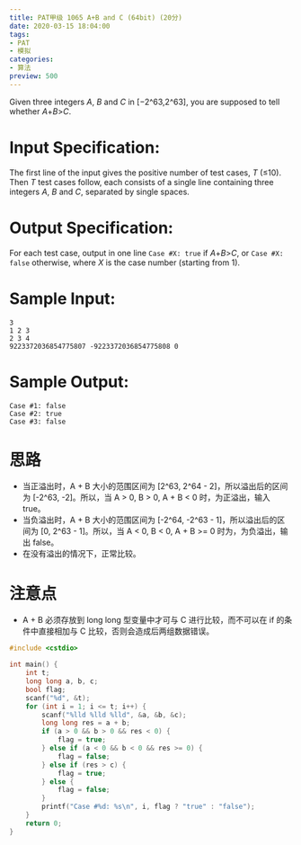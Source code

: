 ```yaml
---
title: PAT甲级 1065 A+B and C (64bit) (20分)
date: 2020-03-15 18:04:00
tags: 
- PAT
- 模拟
categories: 
- 算法
preview: 500
---
```


Given three integers *A*, *B* and *C* in [−2^63,2^63], you are supposed to tell whether *A*+*B*>*C*.

# Input Specification:

The first line of the input gives the positive number of test cases, *T* (≤10). Then *T* test cases follow, each consists of a single line containing three integers *A*, *B* and *C*, separated by single spaces.

# Output Specification:

For each test case, output in one line `Case #X: true` if *A*+*B*>*C*, or `Case #X: false` otherwise, where *X* is the case number (starting from 1).

# Sample Input:

```in
3
1 2 3
2 3 4
9223372036854775807 -9223372036854775808 0
```

# Sample Output:

```out
Case #1: false
Case #2: true
Case #3: false
```

# 思路

- 当正溢出时，A + B 大小的范围区间为 [2^63, 2^64 - 2]，所以溢出后的区间为 [-2^63, -2]。所以，当 A > 0, B > 0, A + B < 0 时，为正溢出，输入 true。
- 当负溢出时，A + B 大小的范围区间为 [-2^64, -2^63 - 1]，所以溢出后的区间为 [0, 2^63 - 1]。所以，当 A < 0, B < 0, A + B >= 0 时为，为负溢出，输出 false。
- 在没有溢出的情况下，正常比较。

# 注意点

- A + B 必须存放到 long long 型变量中才可与 C 进行比较，而不可以在 if 的条件中直接相加与 C 比较，否则会造成后两组数据错误。

```cpp
#include <cstdio>

int main() {
    int t;
    long long a, b, c;
    bool flag;
    scanf("%d", &t);
    for (int i = 1; i <= t; i++) {
        scanf("%lld %lld %lld", &a, &b, &c);
        long long res = a + b;
        if (a > 0 && b > 0 && res < 0) {
            flag = true;
        } else if (a < 0 && b < 0 && res >= 0) {
            flag = false;
        } else if (res > c) {
            flag = true;
        } else {
            flag = false;
        }
        printf("Case #%d: %s\n", i, flag ? "true" : "false");
    }
    return 0;
}
```

